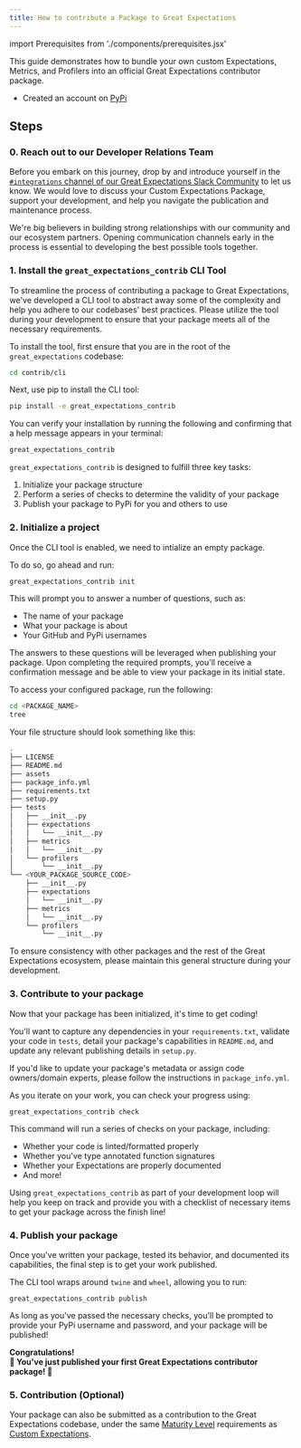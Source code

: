 ```yaml
---
title: How to contribute a Package to Great Expectations
---
```

import Prerequisites from './components/prerequisites.jsx'

This guide demonstrates how to bundle your own custom Expectations, Metrics, and Profilers into an official Great Expectations contributor package.

<Prerequisites>

* Created an account on [PyPi](https://pypi.org/account/register/)

</Prerequisites>

## Steps

### 0. Reach out to our Developer Relations Team

Before you embark on this journey, drop by and introduce yourself in the [`#integrations` channel of our Great Expectations Slack Community](https://greatexpectationstalk.slack.com/archives/C037YCYNF1Q) to let us know. 
We would love to discuss your Custom Expectations Package, support your development, and help you navigate the publication and maintenance process.

We're big believers in building strong relationships with our community and our ecosystem partners. Opening communication channels early in the process is essential to developing the best possible tools together.

### 1. Install the `great_expectations_contrib` CLI Tool

To streamline the process of contributing a package to Great Expectations, we've developed a CLI tool to
abstract away some of the complexity and help you adhere to our codebases' best practices. Please 
utilize the tool during your development to ensure that your package meets all of the necessary requirements.

To install the tool, first ensure that you are in the root of the `great_expectations` codebase:
```bash
cd contrib/cli
```

Next, use pip to install the CLI tool:
```bash
pip install -e great_expectations_contrib
```

You can verify your installation by running the following and confirming that a help message appears in your terminal:
```bash
great_expectations_contrib
```

`great_expectations_contrib` is designed to fulfill three key tasks:
1. Initialize your package structure
2. Perform a series of checks to determine the validity of your package
3. Publish your package to PyPi for you and others to use

### 2. Initialize a project

Once the CLI tool is enabled, we need to intialize an empty package.

To do so, go ahead and run:
```bash
great_expectations_contrib init
```
This will prompt you to answer a number of questions, such as:
* The name of your package
* What your package is about
* Your GitHub and PyPi usernames

The answers to these questions will be leveraged when
publishing your package. Upon completing the required prompts, you'll receive a confirmation
message and be able to view your package in its initial state.

To access your configured package, run the following:
```bash
cd <PACKAGE_NAME>
tree
```

Your file structure should look something like this:
```bash
.
├── LICENSE
├── README.md
├── assets
├── package_info.yml
├── requirements.txt
├── setup.py
├── tests
│   ├── __init__.py
│   ├── expectations
│   │   └── __init__.py
│   ├── metrics
│   │   └── __init__.py
│   └── profilers
│       └── __init__.py
└── <YOUR_PACKAGE_SOURCE_CODE>
    ├── __init__.py
    ├── expectations
    │   └── __init__.py
    ├── metrics
    │   └── __init__.py
    └── profilers
        └── __init__.py
```

To ensure consistency with other packages and the rest of the Great Expectations ecosystem,
please maintain this general structure during your development.

### 3. Contribute to your package

Now that your package has been initialized, it's time to get coding!

You'll want to capture any dependencies in your `requirements.txt`, validate your code
in `tests`, detail your package's capabilities in `README.md`, and update any relevant 
publishing details in `setup.py`. 

If you'd like to update your package's metadata or assign code owners/domain experts,
please follow the instructions in `package_info.yml`.

As you iterate on your work, you can check your progress using:

```
great_expectations_contrib check
```

This command will run a series of checks on your package, including:
* Whether your code is linted/formatted properly
* Whether you've type annotated function signatures
* Whether your Expectations are properly documented
* And more!

Using `great_expectations_contrib` as part of your development loop will help you
keep on track and provide you with a checklist of necessary items to get your package
across the finish line!

### 4. Publish your package

Once you've written your package, tested its behavior, and documented its capabilities,
the final step is to get your work published.

The CLI tool wraps around `twine` and `wheel`, allowing you to run:
```
great_expectations_contrib publish
```

As long as you've passed the necessary checks, you'll be prompted to provide your
PyPi username and password, and your package will be published!

<div style={{"text-align":"center"}}>
<p style={{"color":"#8784FF","font-size":"1.4em"}}><b>
Congratulations!<br/>&#127881; You've just published your first Great Expectations contributor package! &#127881;
</b></p>
</div>

### 5. Contribution (Optional)

Your package can also be submitted as a contribution to the Great Expectations codebase, under the same [Maturity Level](./contributing_maturity.md#contributing-expectations) requirements as [Custom Expectations](../guides/expectations/creating_custom_expectations/overview.md).
